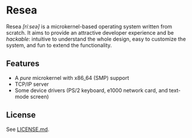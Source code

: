Resea
=====
Resea *[ríːseə]* is a microkernel-based operating system written from scratch.
It aims to provide an attractive developer experience and be *hackable*:
intuitive to understand the whole design, easy to customize the system, and fun
to extend the functionality.

Features
--------
- A *pure* microkernel with x86_64 (SMP) support
- TCP/IP server
- Some device drivers (PS/2 keyboard, e1000 network card, and text-mode screen)

License
-------
See [LICENSE.md](https://github.com/nuta/nuta/blob/main/LICENSE.md).

